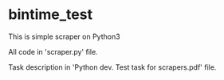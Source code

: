 # bintime_test
This is simple scraper on Python3

All code in 'scraper.py' file.

Task description in 'Python dev. Test task for scrapers.pdf' file.

